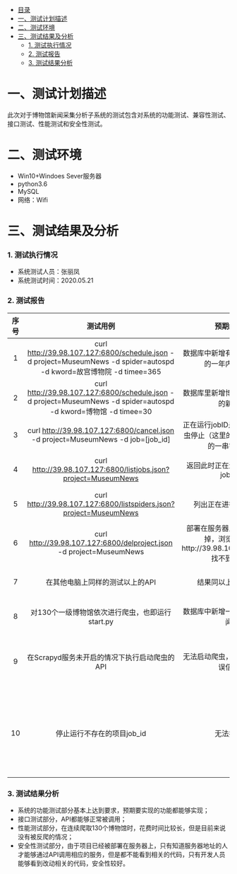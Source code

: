 - [目录](#目录)
- [一、测试计划描述](#一测试计划描述)
- [二、测试环境](#二测试环境)
- [三、测试结果及分析](#三测试结果及分析)
    - [1. 测试执行情况](#1-测试执行情况)
    - [2. 测试报告](#2-测试报告)
    - [3. 测试结果分析](#2-测试结果分析)


# 一、测试计划描述
  此次对于博物馆新闻采集分析子系统的测试包含对系统的功能测试、兼容性测试、接口测试、性能测试和安全性测试。

# 二、测试环境
* Win10+Windoes Sever服务器
* python3.6
* MySQL
* 网络：Wifi

# 三、测试结果及分析
### 1. 测试执行情况
* 系统测试人员：张丽凤
* 系统测试时间：2020.05.21
### 2. 测试报告
|序号 |    测试用例   |预期结果 |实测结果|错误类型|
|:--:|:-------------:|:------:|:------:|:------:|
|1|curl http://39.98.107.127:6800/schedule.json -d project=MuseumNews -d spider=autospd -d kword=故宫博物院 -d timee=365|数据库中新增有关故宫博物院的一年内的新闻|同预期结果|无|
|2|curl http://39.98.107.127:6800/schedule.json -d project=MuseumNews -d spider=autospd -d kword=博物馆 -d timee=30|数据库里新增博物馆一个月内的新闻|同预期结果|无|
|3|curl http://39.98.107.127:6800/cancel.json -d project=MuseumNews -d job=[job_id]|正在运行jobID是[job_id]的爬虫停止（这里的job_id是具体的一串字符）|同预期结果|无|
|4|curl http://39.98.107.127:6800/listjobs.json?project=MuseumNews|返回此时正在进行的爬虫的jobID|同预期结果|无|
|5|curl http://39.98.107.127:6800/listspiders.json?project=MuseumNews|列出正在进行的爬虫名|同预期结果|无|
|6|curl http://39.98.107.127:6800/delproject.json -d project=MuseumNews|部署在服务器上的项目被删掉，浏览器打开http://39.98.107.127:6800/ 找不到项目|同预期结果|无|
|7|在其他电脑上同样的测试以上的API|结果同以上预期结果|同预期结果|无|
|8|对130个一级博物馆依次进行爬虫，也即运行start.py|数据库中新增一级博物馆的新闻|同预期结果|无|
|9|在Scrapyd服务未开启的情况下执行启动爬虫的API|无法启动爬虫，返回相应的错误信息|返回错误，同预期|无Scrapyd服务|
|10|停止运行不存在的项目job_id|无法执行|无法执行，反回相应的错误信息|job_id不存在|

### 3. 测试结果分析
* 系统的功能测试部分基本上达到要求，预期要实现的功能都能够实现；
* 接口测试部分，API都能够正常被调用；
* 性能测试部分，在连续爬取130个博物馆时，花费时间比较长，但是目前来说没有被反爬的情况；
* 安全性测试部分，由于项目已经被部署在服务器上，只有知道服务器地址的人才能够通过API调用相应的服务，但是都不能看到相关的代码，只有开发人员能够看到改动相关的代码，安全性较好。